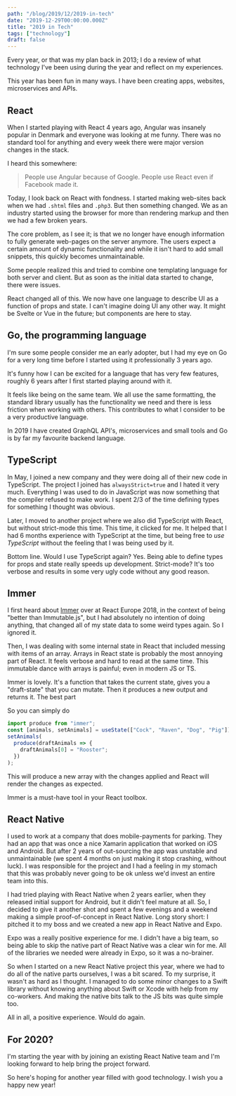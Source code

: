 ```yaml
---
path: "/blog/2019/12/2019-in-tech"
date: "2019-12-29T00:00:00.000Z"
title: "2019 in Tech"
tags: ["technology"]
draft: false
---
```


Every year, or that was my plan back in 2013; I do a review of what technology I've been using during the year and reflect on my experiences.

This year has been fun in many ways. I have been creating apps, websites, microservices and APIs.

## React

When I started playing with React 4 years ago, Angular was insanely popular in Denmark and everyone was looking at me funny. There was no standard tool for anything and every week there were major version changes in the stack.

I heard this somewhere:

> People use Angular because of Google. People use React even if Facebook made it.

Today, I look back on React with fondness. I started making web-sites back when we had `.shtml` files and `.php3`. But then something changed. We as an industry started using the browser for more than rendering markup and then we had a few broken years.

The core problem, as I see it; is that we no longer have enough information to fully generate web-pages on the server anymore. The users expect a certain amount of dynamic functionality and while it isn't hard to add small snippets, this quickly becomes unmaintainable.

Some people realized this and tried to combine one templating language for both server and client. But as soon as the initial data started to change, there were issues.

React changed all of this. We now have one language to describe UI as a function of props and state. I can't imagine doing UI any other way. It might be Svelte or Vue in the future; but components are here to stay.

## Go, the programming language

I'm sure some people consider me an early adopter, but I had my eye on Go for a very long time before I started using it professionally 3 years ago.

It's funny how I can be excited for a language that has very few features, roughly 6 years after I first started playing around with it.

It feels like being on the same team. We all use the same formatting, the standard library usually has the functionality we need and there is less friction when working with others. This contributes to what I consider to be a very productive language.

In 2019 I have created GraphQL API's, microservices and small tools and Go is by far my favourite backend language.

## TypeScript

In May, I joined a new company and they were doing all of their new code in TypeScript. The project I joined has `alwaysStrict=true` and I hated it very much. Everything I was used to do in JavaScript was now something that the compiler refused to make work. I spent 2/3 of the time defining types for something I thought was obvious.

Later, I moved to another project where we also did TypeScript with React, but without strict-mode this time. This time, it clicked for me. It helped that I had 6 months experience with TypeScript at the time, but being free to _use TypeScript_ without the feeling that I was being used by it.

Bottom line. Would I use TypeScript again? Yes. Being able to define types for props and state really speeds up development. Strict-mode? It's too verbose and results in some very ugly code without any good reason.

## Immer

I first heard about [Immer](https://github.com/immerjs/immer) over at React Europe 2018, in the context of being "better than Immutable.js", but I had absolutely no intention of doing anything, that changed all of my state data to some weird types again. So I ignored it.

Then, I was dealing with some internal state in React that included messing with items of an array. Arrays in React state is probably the most annoying part of React. It feels verbose and hard to read at the same time. This immutable dance with arrays is painful; even in modern JS or TS.

Immer is lovely. It's a function that takes the current state, gives you a "draft-state" that you can mutate. Then it produces a new output and returns it. The best part

So you can simply do

```js
import produce from "immer";
const [animals, setAnimals] = useState(["Cock", "Raven", "Dog", "Pig"]);
setAnimals(
  produce(draftAnimals => {
    draftAnimals[0] = "Rooster";
  })
);
```

This will produce a new array with the changes applied and React will render the changes as expected.

Immer is a must-have tool in your React toolbox.

## React Native

I used to work at a company that does mobile-payments for parking. They had an app that was once a nice Xamarin application that worked on iOS and Android. But after 2 years of out-sourcing the app was unstable and unmaintainable (we spent 4 months on just making it stop crashing, without luck). I was responsible for the project and I had a feeling in my stomach that this was probably never going to be ok unless we'd invest an entire team into this.

I had tried playing with React Native when 2 years earlier, when they released initial support for Android, but it didn't feel mature at all. So, I decided to give it another shot and spent a few evenings and a weekend making a simple proof-of-concept in React Native. Long story short: I pitched it to my boss and we created a new app in React Native and Expo.

Expo was a really positive experience for me. I didn't have a big team, so being able to skip the native part of React Native was a clear win for me. All of the libraries we needed were already in Expo, so it was a no-brainer.

So when I started on a new React Native project this year, where we had to do all of the native parts ourselves, I was a bit scared. To my surprise, it wasn't as hard as I thought. I managed to do some minor changes to a Swift library without knowing anything about Swift or Xcode with help from my co-workers. And making the native bits talk to the JS bits was quite simple too.

All in all, a positive experience. Would do again.

## For 2020?

I'm starting the year with by joining an existing React Native team and I'm looking forward to help bring the project forward.

So here's hoping for another year filled with good technology. I wish you a happy new year!
